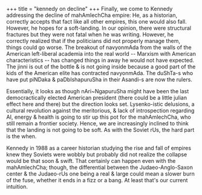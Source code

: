+++
title = "kennedy on decline"
+++
Finally, we come to Kennedy addressing the decline of mahAmlechCha empire: He, as a historian, correctly accepts that fact like all other empires, this one would also fall. However, he hopes for a soft-landing. In our opinion, there were structural fractures but they were not fatal when he was writing. However, he correctly realized that if the politicians did not properly manage them, things could go worse. The breakout of navyonmAda from the walls of the American left-liberal academia into the real world -- Marxism with American characteristics -- has changed things in away he would not have expected. The jinni is out of the bottle & is not going inside because a good part of the kids of the American elite has contracted navyonmAda. The duShTa-s who have put piNDaka & paDbIshapuruSha in their Asandi-s are now the rulers.

Essentially, it looks as though nAri~NgapuruSha might have been the last democractically elected American president (there could be a little julian effect here and there) but the direction looks set. Lysenko-istic delusions, a cultural revolution against the meritorious, & lack of
introspection regarding AI, energy & health is going to stir up this pot for the mahAmlechCha, who still remain a frontier society. Hence, we are increasingly inclined to think that the landing is not going to be soft. As with the Soviet rUs, the hard part is the when. 

Kennedy in 1988 as a career historian studying the rise and fall of empires knew they Soviets were wobbly but probably did not realize the collapse would be that soon & swift. That certainly can happen even with the mahAmlechCha; though, the differential between the Judaeo-Anglo-Saxon center & the Judaeo-rUs one being a real & large could mean a slower burn of the fuse, whether it ends in a fizz or a bang. At least that's our current intuition. 